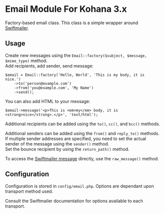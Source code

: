 Email Module For Kohana 3.x
============================

Factory-based email class. This class is a simple wrapper around [Swiftmailer](http://github.com/swiftmailer/swiftmailer).

## Usage

Create new messages using the `Email::factory($subject, $message, $mime_type)` method.  
Add recipients, add sender, send message:

    $email = Email::factory('Hello, World', 'This is my body, it is nice.')
        ->to('person@example.com')
        ->from('you@example.com', 'My Name')
        ->send();        

You can also add HTML to your message:

    $email->message('<p>This is <em>my</em> body, it is <strong>nice</strong>.</p>', 'text/html');

Additional recipients can be added using the `to()`, `cc()`, and `bcc()` methods.

Additional senders can be added using the `from()` and `reply_to()` methods.  
If multiple sender addresses are specified, you need to set the actual sender of the message using the `sender()` method.  
Set the bounce recipient by using the `return_path()` method.  

To access the [Swiftmailer message](http://swiftmailer.org/docs/messages) directly, use the `raw_message()` method.

## Configuration

Configuration is stored in `config/email.php`. Options are dependant upon transport method used.  
  
Consult the Swiftmailer documentation for options available to each transport.
